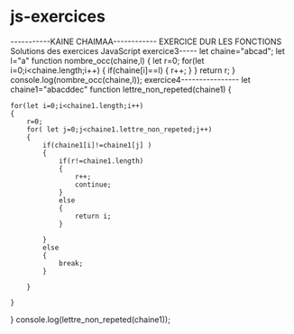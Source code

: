 # js-exercices
-----------KAINE CHAIMAA------------
EXERCICE DUR LES FONCTIONS
Solutions des exercices JavaScript
exercice3-----
let chaine="abcad";
let l="a"
function nombre_occ(chaine,l)
{
    let r=0;
    for(let i=0;i<chaine.length;i++)
    {
        if(chaine[i]==l)
        {
                r++;
        }
    }
    return r;
}
console.log(nombre_occ(chaine,l));
exercice4----------------
let chaine1="abacddec"
function lettre_non_repeted(chaine1)
{
    
    for(let i=0;i<chaine1.length;i++)
    {
        r=0;
        for( let j=0;j<chaine1.lettre_non_repeted;j++)
        {
            if(chaine1[i]!=chaine1[j] )
            {
                if(r!=chaine1.length)
                {
                    r++;
                    continue;
                }
                else
                {
                    return i;
                }
                 
            }
            else
            {
                break;
            }
           
        }

    }
}
console.log(lettre_non_repeted(chaine1));
